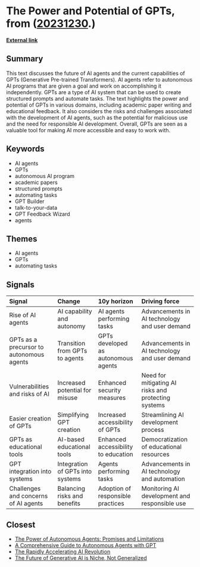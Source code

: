 # __The Power and Potential of GPTs__, from ([20231230](https://kghosh.substack.com/p/20231230).)

__[External link](https://www.oneusefulthing.org/p/almost-an-agent-what-gpts-can-do)__



## Summary

This text discusses the future of AI agents and the current capabilities of GPTs (Generative Pre-trained Transformers). AI agents refer to autonomous AI programs that are given a goal and work on accomplishing it independently. GPTs are a type of AI system that can be used to create structured prompts and automate tasks. The text highlights the power and potential of GPTs in various domains, including academic paper writing and educational feedback. It also considers the risks and challenges associated with the development of AI agents, such as the potential for malicious use and the need for responsible AI development. Overall, GPTs are seen as a valuable tool for making AI more accessible and easy to work with.

## Keywords

* AI agents
* GPTs
* autonomous AI program
* academic papers
* structured prompts
* automating tasks
* GPT Builder
* talk-to-your-data
* GPT Feedback Wizard
* agents

## Themes

* AI agents
* GPTs
* automating tasks

## Signals

| Signal                                   | Change                           | 10y horizon                         | Driving force                                       |
|:-----------------------------------------|:---------------------------------|:------------------------------------|:----------------------------------------------------|
| Rise of AI agents                        | AI capability and autonomy       | AI agents performing tasks          | Advancements in AI technology and user demand       |
| GPTs as a precursor to autonomous agents | Transition from GPTs to agents   | GPTs developed as autonomous agents | Advancements in AI technology and user demand       |
| Vulnerabilities and risks of AI          | Increased potential for misuse   | Enhanced security measures          | Need for mitigating AI risks and protecting systems |
| Easier creation of GPTs                  | Simplifying GPT creation         | Increased accessibility of GPTs     | Streamlining AI development process                 |
| GPTs as educational tools                | AI-based educational tools       | Enhanced accessibility to education | Democratization of educational resources            |
| GPT integration into systems             | Integration of GPTs into systems | Agents performing tasks             | Advancements in AI technology and automation        |
| Challenges and concerns of AI agents     | Balancing risks and benefits     | Adoption of responsible practices   | Monitoring AI development and responsible use       |

## Closest

* [The Power of Autonomous Agents: Promises and Limitations](0e336ce2e4b07459b257407e90d27389)
* [A Comprehensive Guide to Autonomous Agents with GPT](2dda4be3e1a9f11b4f7d8e74feea76b0)
* [The Rapidly Accelerating AI Revolution](1dea025d0138e53b9f644748f63a15bc)
* [The Future of Generative AI is Niche, Not Generalized](8dd10f0dc4f44fa3a381c7f37fbcb8fc)